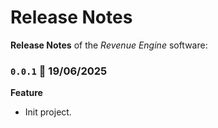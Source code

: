 # Release Notes

**Release Notes** of the *Revenue Engine* software:

### <code>0.0.1</code> :calendar: 19/06/2025
**Feature**
* Init project.

